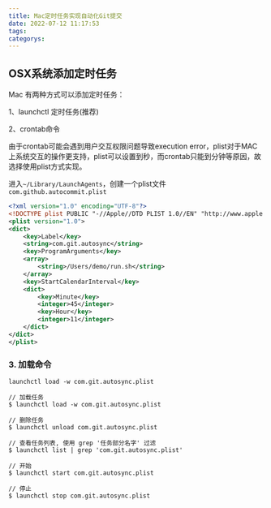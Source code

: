 ```yaml
---
title: Mac定时任务实现自动化Git提交
date: 2022-07-12 11:17:53
tags:
categorys:
---
```


## OSX系统添加定时任务

Mac 有两种方式可以添加定时任务：

1、launchctl 定时任务(推荐)

2、crontab命令

由于crontab可能会遇到用户交互权限问题导致execution error，plist对于MAC上系统交互的操作更支持，plist可以设置到秒，而crontab只能到分钟等原因，故选择使用plist方式实现。

进入`~/Library/LaunchAgents`，创建一个plist文件`com.github.autocommit.plist`

```xml
<?xml version="1.0" encoding="UTF-8"?>
<!DOCTYPE plist PUBLIC "-//Apple//DTD PLIST 1.0//EN" "http://www.apple.com/DTDs/PropertyList-1.0.dtd">
<plist version="1.0">
<dict>
	<key>Label</key>
	<string>com.git.autosync</string>
	<key>ProgramArguments</key>
	<array>
		<string>/Users/demo/run.sh</string>
	</array>
	<key>StartCalendarInterval</key>
	<dict>
		<key>Minute</key>
		<integer>45</integer>
		<key>Hour</key>
		<integer>11</integer>
	</dict>
</dict>
</plist>
```

### 3. 加载命令

```
launchctl load -w com.git.autosync.plist
```



```
// 加载任务
$ launchctl load -w com.git.autosync.plist

// 删除任务
$ launchctl unload com.git.autosync.plist

// 查看任务列表, 使用 grep '任务部分名字' 过滤
$ launchctl list | grep 'com.git.autosync.plist'

// 开始
$ launchctl start com.git.autosync.plist

// 停止
$ launchctl stop com.git.autosync.plist
```


